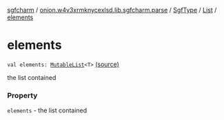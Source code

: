 [sgfcharm](../../../index.md) / [onion.w4v3xrmknycexlsd.lib.sgfcharm.parse](../../index.md) / [SgfType](../index.md) / [List](index.md) / [elements](./elements.md)

# elements

`val elements: `[`MutableList`](https://kotlinlang.org/api/latest/jvm/stdlib/kotlin.collections/-mutable-list/index.html)`<T>` [(source)](https://github.com/w4v3/sgfcharm/tree/master/sgfcharm/src/main/java/onion/w4v3xrmknycexlsd/lib/sgfcharm/parse/SgfTree.kt#L410)

the list contained

### Property

`elements` - the list contained
